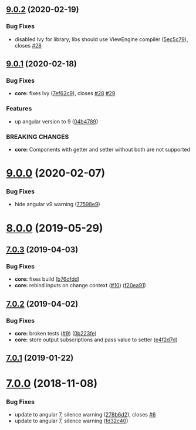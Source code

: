 ## [9.0.2](https://github.com/IndigoSoft/ngxd/compare/v9.0.1...v9.0.2) (2020-02-19)


### Bug Fixes

* disabled Ivy for library, libs should use ViewEngine compiler ([5ec5c79](https://github.com/IndigoSoft/ngxd/commit/5ec5c79)), closes [#28](https://github.com/IndigoSoft/ngxd/issues/28)



## [9.0.1](https://github.com/IndigoSoft/ngxd/compare/v9.0.0...v9.0.1) (2020-02-18)


### Bug Fixes

* **core:** fixes Ivy ([7ef62c9](https://github.com/IndigoSoft/ngxd/commit/7ef62c9)), closes [#28](https://github.com/IndigoSoft/ngxd/issues/28) [#29](https://github.com/IndigoSoft/ngxd/issues/29)


### Features

* up angular version to 9 ([04b4789](https://github.com/IndigoSoft/ngxd/commit/04b4789))


### BREAKING CHANGES

* **core:** Components with getter and setter without both are not supported



# [9.0.0](https://github.com/IndigoSoft/ngxd/compare/v8.0.0...v9.0.0) (2020-02-07)


### Bug Fixes

* hide angular v9 warning ([77598e9](https://github.com/IndigoSoft/ngxd/commit/77598e9))



# [8.0.0](https://github.com/IndigoSoft/ngxd/compare/v7.0.3...v8.0.0) (2019-05-29)



## [7.0.3](https://github.com/IndigoSoft/ngxd/compare/v7.0.2...v7.0.3) (2019-04-03)


### Bug Fixes

* **core:** fixes build ([b76dfdd](https://github.com/IndigoSoft/ngxd/commit/b76dfdd))
* **core:** rebind inputs on change context ([#10](https://github.com/IndigoSoft/ngxd/issues/10)) ([f20ea91](https://github.com/IndigoSoft/ngxd/commit/f20ea91))



## [7.0.2](https://github.com/IndigoSoft/ngxd/compare/v7.0.1...v7.0.2) (2019-04-02)


### Bug Fixes

* **core:** broken tests ([#9](https://github.com/IndigoSoft/ngxd/issues/9)) ([0b223fe](https://github.com/IndigoSoft/ngxd/commit/0b223fe))
* **core:** store output subscriptions and pass value to setter ([e4f2d7d](https://github.com/IndigoSoft/ngxd/commit/e4f2d7d))



## [7.0.1](https://github.com/IndigoSoft/ngxd/compare/v7.0.0...v7.0.1) (2019-01-22)



# [7.0.0](https://github.com/IndigoSoft/ngxd/compare/fd32c40...v7.0.0) (2018-11-08)


### Bug Fixes

* update to angular 7, silence warning ([278b6d2](https://github.com/IndigoSoft/ngxd/commit/278b6d2)), closes [#6](https://github.com/IndigoSoft/ngxd/issues/6)
* update to angular 7, silence warning ([fd32c40](https://github.com/IndigoSoft/ngxd/commit/fd32c40))



